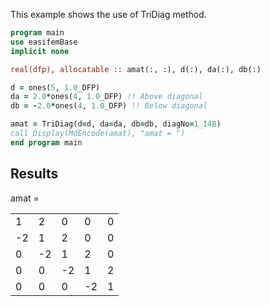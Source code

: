 This example shows the use of TriDiag method.

```fortran
program main
use easifemBase
implicit none

real(dfp), allocatable :: amat(:, :), d(:), da(:), db(:)

d = ones(5, 1.0_DFP)
da = 2.0*ones(4, 1.0_DFP) !! Above diagonal
db = -2.0*ones(4, 1.0_DFP) !! Below diagonal

amat = TriDiag(d=d, da=da, db=db, diagNo=1_I4B)
call Display(MdEncode(amat), "amat = ")
end program main
```

## Results

amat =

|    |    |    |    |   |
| -- | -- | -- | -- | - |
| 1  | 2  | 0  | 0  | 0 |
| -2 | 1  | 2  | 0  | 0 |
| 0  | -2 | 1  | 2  | 0 |
| 0  | 0  | -2 | 1  | 2 |
| 0  | 0  | 0  | -2 | 1 |
